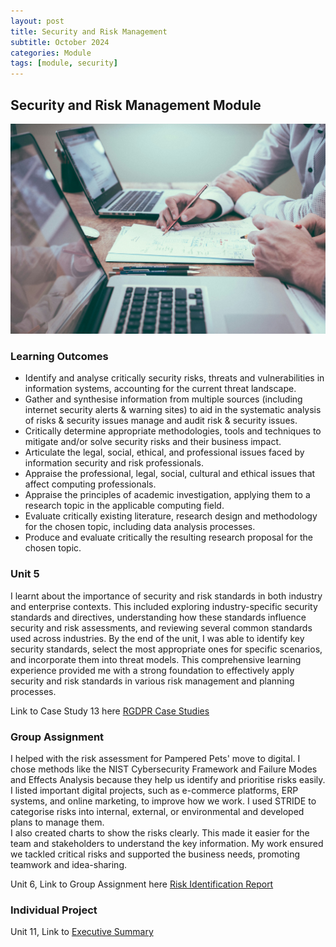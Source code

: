 ```yaml
---
layout: post
title: Security and Risk Management 
subtitle: October 2024
categories: Module
tags: [module, security]
---
```


## Security and Risk Management Module
![business image](/assets/images/banners/scott-graham-5fNmWej4tAA-unsplash.jpg)

### Learning Outcomes

<ul>
  <li>Identify and analyse critically security risks, threats and vulnerabilities in information systems, accounting for the current threat landscape.</li>
  <li>Gather and synthesise information from multiple sources (including internet security alerts & warning sites) to aid in the systematic analysis of risks & security issues manage and audit risk & security issues.</li>
  <li>Critically determine appropriate methodologies, tools and techniques to mitigate and/or solve security risks and their business impact.</li>
  <li>Articulate the legal, social, ethical, and professional issues faced by information security and risk professionals.
</li>
  <li>Appraise the professional, legal, social, cultural and ethical issues that affect computing professionals.</li>
  <li>Appraise the principles of academic investigation, applying them to a research topic in the applicable computing field.</li>
  <li>Evaluate critically existing literature, research design and methodology for the chosen topic, including data analysis processes.</li>
  <li>Produce and evaluate critically the resulting research proposal for the chosen topic.</li>
</ul>


### Unit 5 
<p>I learnt about the importance of security and risk standards in both industry and enterprise contexts. This included exploring industry-specific security standards and directives, understanding how these standards influence security and risk assessments, and reviewing several common standards used across industries. By the end of the unit, I was able to identify key security standards, select the most appropriate ones for specific scenarios, and incorporate them into threat models. This comprehensive learning experience provided me with a strong foundation to effectively apply security and risk standards in various risk management and planning processes.
</p>

<p> Link to Case Study 13 here <a href="https://github.com/diogoneno/diogoneno.github.io/blob/main/assets/SecurityandRiskManagement/Assignments/unit5GPDRcasestudy13.pdf" title="GDPR Case Studies">RGDPR Case Studies</a></p>


### Group Assignment

<p>I helped with the risk assessment for Pampered Pets' move to digital. I chose methods like the NIST Cybersecurity Framework and Failure Modes and Effects Analysis because they help us identify and prioritise risks easily.
<br>
I listed important digital projects, such as e-commerce platforms, ERP systems, and online marketing, to improve how we work. I used STRIDE to categorise risks into internal, external, or environmental and developed plans to manage them.
<br>
I also created charts to show the risks clearly. This made it easier for the team and stakeholders to understand the key information. My work ensured we tackled critical risks and supported the business needs, promoting teamwork and idea-sharing.</p>

<p> Unit 6, Link to Group Assignment here <a href="https://github.com/diogoneno/diogoneno.github.io/blob/main/assets/SecurityandRiskManagement/Assignments/Development%20Team%20Project%20Group%20D.pdf" title="Risk Identification Report">Risk Identification Report</a></p>



### Individual Project

<p> Unit 11, Link to <a href="https://github.com/diogoneno/diogoneno.github.io/blob/main/assets/SecurityandRiskManagement/Assignments/executivesummarysecurityRisk.pdf" title="Executive Summary">Executive Summary</a></p>







